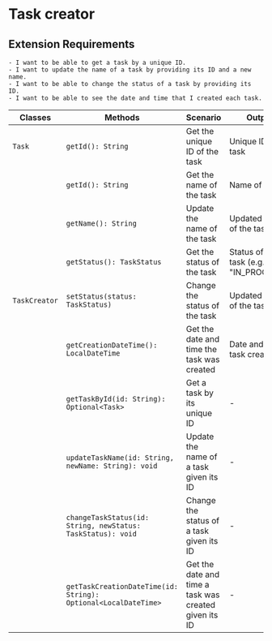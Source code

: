 # Task creator

## Extension Requirements
```
- I want to be able to get a task by a unique ID.
- I want to update the name of a task by providing its ID and a new name.
- I want to be able to change the status of a task by providing its ID.
- I want to be able to see the date and time that I created each task.
```

| Classes        | Methods                                                        | Scenario                                              | Outputs                                  |
|----------------|----------------------------------------------------------------|-------------------------------------------------------|------------------------------------------|
| `Task`         | `getId(): String`                                              | Get the unique ID of the task                         | Unique ID of the task                    |
|                | `getId(): String`                                              | Get the name of the task                              | Name of the task                         |
|                | `getName(): String`                                            | Update the name of the task                           | Updated name of the task                 |
|                | `getStatus(): TaskStatus`                                      | Get the status of the task                            | Status of the task (e.g., "IN_PROGRESS") |
| `TaskCreator ` | `setStatus(status: TaskStatus)`                                | Change the status of the task                         | Updated status of the task               |
|                | `getCreationDateTime(): LocalDateTime`                         | Get the date and time the task was created            | Date and time of task creation           |
|                | `getTaskById(id: String): Optional<Task>`                      | Get a task by its unique ID                           | -                                        |
|                | `updateTaskName(id: String, newName: String): void`            | Update the name of a task given its ID                | -                                        |
|                | `changeTaskStatus(id: String, newStatus: TaskStatus): void`    | Change the status of a task given its ID              | -                                        |
|                | `getTaskCreationDateTime(id: String): Optional<LocalDateTime>` | Get the date and time a task was created given its ID | -                                        |

```



